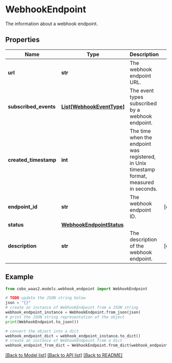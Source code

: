 # WebhookEndpoint

The information about a webhook endpoint.

## Properties

Name | Type | Description | Notes
------------ | ------------- | ------------- | -------------
**url** | **str** | The webhook endpoint URL. | 
**subscribed_events** | [**List[WebhookEventType]**](WebhookEventType.md) | The event types subscribed by a webhook endpoint. | 
**created_timestamp** | **int** | The time when the endpoint was registered, in Unix timestamp format, measured in seconds. | 
**endpoint_id** | **str** | The webhook endpoint ID. | [optional] 
**status** | [**WebhookEndpointStatus**](WebhookEndpointStatus.md) |  | 
**description** | **str** | The description of the webhook endpoint. | [optional] 

## Example

```python
from cobo_waas2.models.webhook_endpoint import WebhookEndpoint

# TODO update the JSON string below
json = "{}"
# create an instance of WebhookEndpoint from a JSON string
webhook_endpoint_instance = WebhookEndpoint.from_json(json)
# print the JSON string representation of the object
print(WebhookEndpoint.to_json())

# convert the object into a dict
webhook_endpoint_dict = webhook_endpoint_instance.to_dict()
# create an instance of WebhookEndpoint from a dict
webhook_endpoint_from_dict = WebhookEndpoint.from_dict(webhook_endpoint_dict)
```
[[Back to Model list]](../README.md#documentation-for-models) [[Back to API list]](../README.md#documentation-for-api-endpoints) [[Back to README]](../README.md)


